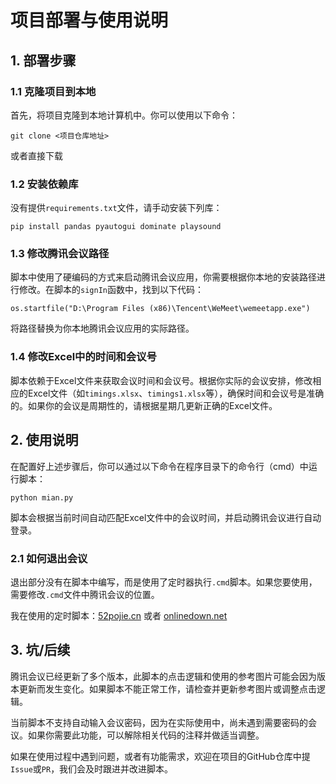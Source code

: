 # 项目部署与使用说明

## 1. 部署步骤

### 1.1 克隆项目到本地

首先，将项目克隆到本地计算机中。你可以使用以下命令：

    git clone <项目仓库地址>

或者直接下载

### 1.2 安装依赖库


没有提供`requirements.txt`文件，请手动安装下列库：

    pip install pandas pyautogui dominate playsound

### 1.3 修改腾讯会议路径

脚本中使用了硬编码的方式来启动腾讯会议应用，你需要根据你本地的安装路径进行修改。在脚本的`signIn`函数中，找到以下代码：

    os.startfile("D:\Program Files (x86)\Tencent\WeMeet\wemeetapp.exe")

将路径替换为你本地腾讯会议应用的实际路径。

### 1.4 修改Excel中的时间和会议号

脚本依赖于Excel文件来获取会议时间和会议号。根据你实际的会议安排，修改相应的Excel文件（如`timings.xlsx`、`timings1.xlsx`等），确保时间和会议号是准确的。如果你的会议是周期性的，请根据星期几更新正确的Excel文件。

## 2. 使用说明

在配置好上述步骤后，你可以通过以下命令在程序目录下的命令行（cmd）中运行脚本：

    python mian.py

脚本会根据当前时间自动匹配Excel文件中的会议时间，并启动腾讯会议进行自动登录。

### 2.1 如何退出会议

退出部分没有在脚本中编写，而是使用了定时器执行`.cmd`脚本。如果您要使用，需要修改`.cmd`文件中腾讯会议的位置。

我在使用的定时脚本：[52pojie.cn](https://www.52pojie.cn/thread-716138-1-1.html) 或者 [onlinedown.net](https://www.onlinedown.net/soft/1217136.htm)

## 3. 坑/后续

腾讯会议已经更新了多个版本，此脚本的点击逻辑和使用的参考图片可能会因为版本更新而发生变化。如果脚本不能正常工作，请检查并更新参考图片或调整点击逻辑。

当前脚本不支持自动输入会议密码，因为在实际使用中，尚未遇到需要密码的会议。如果你需要此功能，可以解除相关代码的注释并做适当调整。

如果在使用过程中遇到问题，或者有功能需求，欢迎在项目的GitHub仓库中提`Issue`或`PR`，我们会及时跟进并改进脚本。